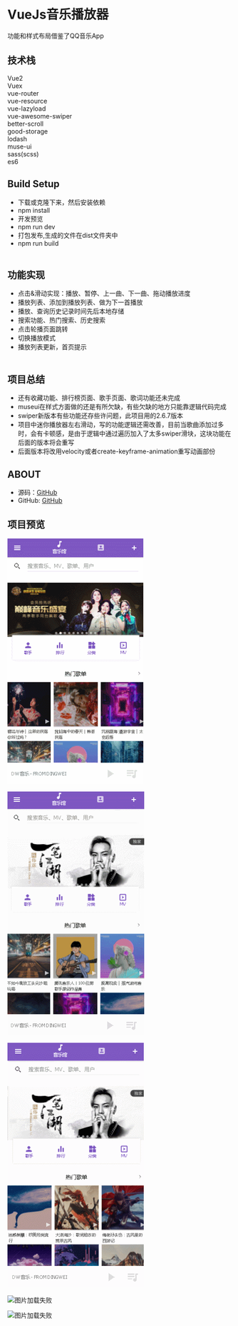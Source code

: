 VueJs音乐播放器
=======
功能和样式布局借鉴了QQ音乐App

技术栈
-------
Vue2<br>
Vuex<br>
vue-router<br>
vue-resource<br>
vue-lazyload<br>
vue-awesome-swiper<br>
better-scroll<br>
good-storage<br>
lodash<br>
muse-ui<br>
sass(scss)<br>
es6<br>

Build Setup
-------
* 下载或克隆下来，然后安装依赖<br>
* npm install<br>
* 开发预览<br>
* npm run dev<br>
* 打包发布,生成的文件在dist文件夹中<br>
* npm run build<br>
 
## 功能实现

* 点击&滑动实现：播放、暂停、上一曲、下一曲、拖动播放进度<br>
* 播放列表、添加到播放列表、做为下一首播放<br>
* 播放、查询历史记录时间先后本地存储<br>
* 搜索功能、热门搜索、历史搜索<br>
* 点击轮播页面跳转<br>
* 切换播放模式<br>
* 播放列表更新，首页提示<br>
 
## 项目总结

* 还有收藏功能、排行榜页面、歌手页面、歌词功能还未完成<br>
* museui在样式方面做的还是有所欠缺，有些欠缺的地方只能靠逻辑代码完成<br>
* swiper新版本有些功能还存些许问题，此项目用的2.6.7版本<br>
* 项目中迷你播放器左右滑动，写的功能逻辑还需改善，目前当歌曲添加过多时，会有卡顿感，是由于逻辑中通过遍历加入了太多swiper滑块，这块功能在后面的版本将会重写<br>
* 后面版本将改用velocity或者create-keyframe-animation重写动画部份<br>

## ABOUT

* 源码：[GitHub](https://github.com/dyweejackee/vue-qq-music/edit/master "vue-qq-music")  
* GitHub: [GitHub](https://github.com/dyweejackee)

## 项目预览

![图片加载失败](https://github.com/dyweejackee/vue-qq-music/raw/master/Screenshots/GIF.gif)

![图片加载失败](https://github.com/dyweejackee/vue-qq-music/raw/master/Screenshots/GIF2.gif)

![图片加载失败](https://github.com/dyweejackee/vue-qq-music/raw/master/Screenshots/GIF3.gif)

![图片加载失败](https://github.com/dyweejackee/vue-qq-music/raw/master/Screenshots/GIF4.gif)

![图片加载失败](https://github.com/dyweejackee/vue-qq-music/raw/master/Screenshots/GIF5.gif)
